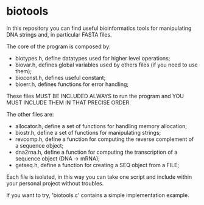 # biotools

In this repository you can find useful bioinformatics tools for manipulating DNA strings and, in particular FASTA files.

The core of the program is composed by:
- biotypes.h, define datatypes used for higher level operations;
- biovar.h,   defines global variables used by others files (if you need to use them);
- bioconst.h, defines useful constant;
- bioerr.h,   defines functions for error handling;

These files MUST BE INCLUDED ALWAYS to run the program and YOU MUST INCLUDE THEM IN THAT PRECISE ORDER.

The other files are:
- allocator.h,  define a set of functions for handling memory allocation;
- biostr.h,     define a set of functions for manipulating strings;
- revcomp.h,    define a function for computing the reverse complement of a sequence object;
- dna2rna.h,    define a function for computing the transcription of a sequence object (DNA -> mRNA);
- getseq.h,     define a function for creating a SEQ object from a FILE;

Each file is isolated, in this way you can take one script and include within your personal project without troubles.

If you want to try, 'biotools.c' contains a simple implementation example.
